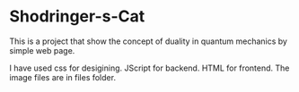 # Shodringer-s-Cat
This is a project that show the concept of duality in quantum mechanics by simple web page.

I have used css for desigining.
JScript for backend.
HTML for frontend.
The image files are in files folder.
